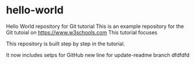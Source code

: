 # hello-world
Hello World repository for Git tutorial
This is an example repository for the Git tutoial on https://www.w3schools.com
This tutorial focuses

This repository is built step by step in the tutorial.

It now includes setps for GitHub
new line for update-readme branch
dfdfdfd